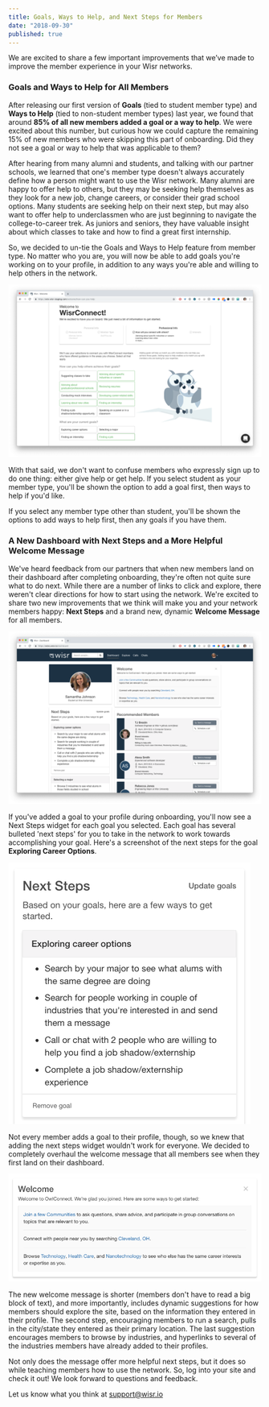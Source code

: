 ```yaml
---
title: Goals, Ways to Help, and Next Steps for Members
date: "2018-09-30"
published: true
---
```


We are excited to share a few important improvements that we’ve made to improve the member experience in your Wisr networks.

### Goals and Ways to Help for All Members

After releasing our first version of **Goals** (tied to student member type) and **Ways to Help** (tied to non-student member types) last year, we found that around **85% of all new members added a goal or a way to help**. We were excited about this number, but curious how we could capture the remaining 15% of new members who were skipping this part of onboarding. Did they not see a goal or way to help that was applicable to them?

After hearing from many alumni and students, and talking with our partner schools, we learned that one's member type doesn't always accurately define how a person might want to use the Wisr network. Many alumni are happy to offer help to others, but they may be seeking help themselves as they look for a new job, change careers, or consider their grad school options. Many students are seeking help on their next step, but may also want to offer help to underclassmen who are just beginning to navigate the college-to-career trek. As juniors and seniors, they have valuable insight about which classes to take and how to find a great first internship.

So, we decided to un-tie the Goals and Ways to Help feature from member type. No matter who you are, you will now be able to add goals you're working on to your profile, in addition to any ways you're able and willing to help others in the network.

![Image of ways to help and goals onboarding screen](./goals-help-onboarding.png)

With that said, we don't want to confuse members who expressly sign up to do one thing: either give help or get help. If you select student as your member type, you'll be shown the option to add a goal first, then ways to help if you'd like. 

If you select any member type other than student, you'll be shown the options to add ways to help first, then any goals if you have them.


### A New Dashboard with Next Steps and a More Helpful Welcome Message

We've heard feedback from our partners that when new members land on their dashboard after completing onboarding, they're often not quite sure what to do next. While there are a number of links to click and explore, there weren't clear directions for how to start using the network. We're excited to share two new improvements that we think will make you and your network members happy: **Next Steps** and a brand new, dynamic **Welcome Message** for all members.

![Image of the new dashboard with the next steps widget and a new dynamic welcome message](./new-dashboard.png)

If you've added a goal to your profile during onboarding, you'll now see a Next Steps widget for each goal you selected. Each goal has several bulleted 'next steps' for you to take in the network to work towards accomplishing your goal. Here's a screenshot of the next steps for the goal **Exploring Career Options**.

![Image of the suggested next steps to take in the Wisr site if you selected the goal Exploring Career Options](./next-steps-example.png)

Not every member adds a goal to their profile, though, so we knew that adding the next steps widget wouldn't work for everyone. We decided to completely overhaul the welcome message that all members see when they first land on their dashboard.

![Image of the new welcome message with next steps to explore the network on the dashboard](./new-welcome-message.png)

The new welcome message is shorter (members don't have to read a big block of text), and more importantly, includes dynamic suggestions for how members should explore the site, based on the information they entered in their profile. The second step, encouraging members to run a search, pulls in the city/state they entered as their primary location. The last suggestion encourages members to browse by industries, and hyperlinks to several of the industries members have already added to their profiles. 

Not only does the message offer more helpful next steps, but it does so while teaching members how to use the network. So, log into your site and check it out! We look forward to questions and feedback.

Let us know what you think at support@wisr.io

